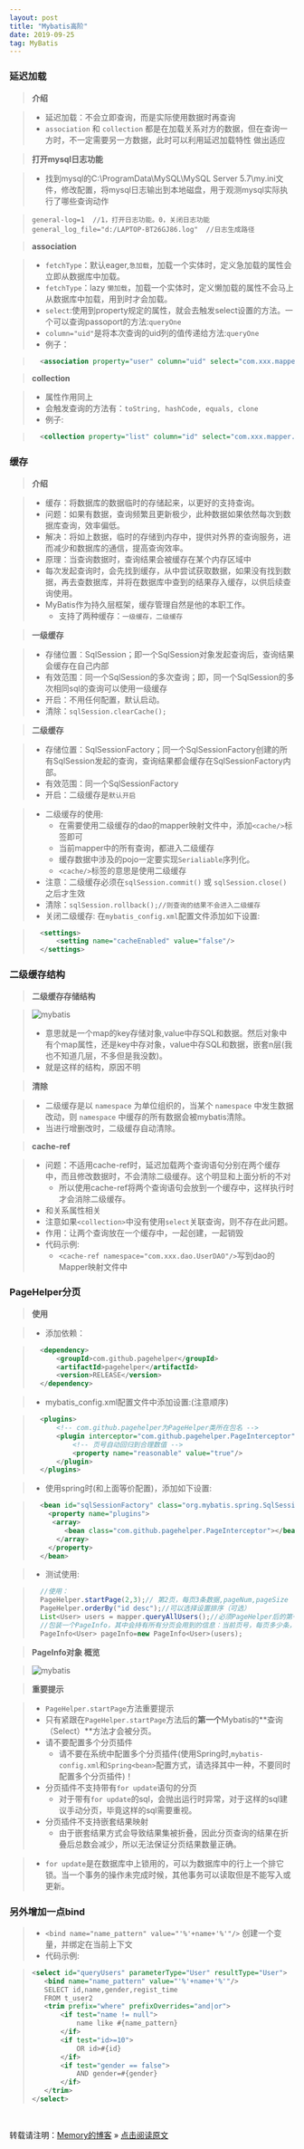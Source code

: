 ```yaml
---
layout: post
title: "Mybatis高阶"
date: 2019-09-25
tag: MyBatis
---
```

### 延迟加载

> **介绍**

> * 延迟加载：不会立即查询，而是实际使用数据时再查询
> * `association` 和 `collection` 都是在加载关系对方的数据，但在查询一方时，不一定需要另一方数据，此时可以利用延迟加载特性 做出适应

> **打开mysql日志功能**

> * 找到mysql的C:\ProgramData\MySQL\MySQL Server 5.7\my.ini文件，修改配置，将mysql日志输出到本地磁盘，用于观测mysql实际执行了哪些查询动作

>```
> general-log=1  //1，打开日志功能。0，关闭日志功能
> general_log_file="d:/LAPTOP-BT26GJ86.log"  //日志生成路径
>```

> **association**

> * `fetchType`：默认eager,`急加载`，加载一个实体时，定义急加载的属性会立即从数据库中加载。
> * `fetchType`：lazy `懒加载`，加载一个实体时，定义懒加载的属性不会马上从数据库中加载，用到时才会加载。
> * `select`:使用到property规定的属性，就会去触发select设置的方法。一个可以查询passoport的方法:`queryOne`
> * `column="uid"`是将本次查询的uid列的值传递给方法:`queryOne`
> * 例子：

>```xml
>   <association property="user" column="uid" select="com.xxx.mapper.UserMapper.findByIdUser" fetchType="lazy"> </association>
>```

> **collection**

> * 属性作用同上
> * 会触发查询的方法有：`toString, hashCode, equals, clone`
> * 例子: 

>```xml
>   <collection property="list" column="id" select="com.xxx.mapper.OrderMapper.findById" fetchType="lazy"></collection>
>```

### 缓存

> **介绍**

> * 缓存：将数据库的数据临时的存储起来，以更好的支持查询。
> * 问题：如果有数据，查询频繁且更新极少，此种数据如果依然每次到数据库查询，效率偏低。
> * 解决：将如上数据，临时的存储到内存中，提供对外界的查询服务，进而减少和数据库的通信，提高查询效率。
> * 原理：当查询数据时，查询结果会被缓存在某个内存区域中
> * 每次发起查询时，会先找到缓存，从中尝试获取数据，如果没有找到数据，再去查数据库，并将在数据库中查到的结果存入缓存，以供后续查询使用。
> * MyBatis作为持久层框架，缓存管理自然是他的本职工作。
>   - 支持了两种缓存：`一级缓存，二级缓存`

> **一级缓存**

> * 存储位置：SqlSession；即一个SqlSession对象发起查询后，查询结果会缓存在自己内部
> * 有效范围：同一个SqlSession的多次查询；即，同一个SqlSession的多次相同sql的查询可以使用一级缓存
> * 开启：不用任何配置，默认启动。
> * 清除：`sqlSession.clearCache();`

> **二级缓存**

> * 存储位置：SqlSessionFactory；同一个SqlSessionFactory创建的所有SqlSession发起的查询，查询结果都会缓存在SqlSessionFactory内部。
> * 有效范围：同一个SqlSessionFactory
> * 开启：二级缓存是`默认开启`

> * 二级缓存的使用:
>   - 在需要使用二级缓存的dao的mapper映射文件中，添加`<cache/>`标签即可
>   - 当前mapper中的所有查询，都进入二级缓存 
>   - 缓存数据中涉及的pojo一定要实现`Serialiable`序列化。
>   - `<cache/>`标签的意思是使用二级缓存
> * 注意：二级缓存必须在`sqlSession.commit()` 或 `sqlSession.close()` 之后才生效
> * 清除：`sqlSession.rollback();//则查询的结果不会进入二级缓存`
> * 关闭二级缓存: 在`mybatis_config.xml`配置文件添加如下设置:

>```xml
>   <settings>
>       <setting name="cacheEnabled" value="false"/>
>   </settings>
>```

### 二级缓存结构

> **二级缓存存储结构**

> ![mybatis](/images/MyBatis/004.jpg)
> * 意思就是一个map的key存储对象,value中存SQL和数据。然后对象中有个map属性，还是key中存对象，value中存SQL和数据，嵌套n层(我也不知道几层，不多但是我没数)。
> * 就是这样的结构，原因不明

> **清除**

> * 二级缓存是以 `namespace` 为单位组织的，当某个 `namespace` 中发生数据改动，则 `namespace` 中缓存的所有数据会被mybatis清除。
> * 当进行增删改时，二级缓存自动清除。

> **cache-ref**

> * 问题：不适用cache-ref时，延迟加载两个查询语句分别在两个缓存中，而且修改数据时，不会清除二级缓存。这个明显和上面分析的不对
>   - 所以使用cache-ref将两个查询语句会放到一个缓存中，这样执行时才会消除二级缓存。
> * 和关系属性相关
> * 注意如果`<collection>`中没有使用`select`关联查询，则不存在此问题。
> * 作用：让两个查询放在一个缓存中，一起创建，一起销毁
> * 代码示例:
>   - `<cache-ref namespace="com.xxx.dao.UserDAO"/>`写到dao的Mapper映射文件中

### PageHelper分页

> **使用**

> * 添加依赖：

>```xml
>   <dependency>
>       <groupId>com.github.pagehelper</groupId>
>       <artifactId>pagehelper</artifactId>
>       <version>RELEASE</version>
>   </dependency>
>```

> * mybatis_config.xml配置文件中添加设置:(注意顺序)

>```xml
>   <plugins>
>       <!-- com.github.pagehelper为PageHelper类所在包名 -->
>       <plugin interceptor="com.github.pagehelper.PageInterceptor">
>           <!-- 页号自动回归到合理数值 -->
>           <property name="reasonable" value="true"/>
>       </plugin>
>   </plugins>
>```

> * 使用spring时(和上面等价配置)，添加如下设置:

>```xml
>   <bean id="sqlSessionFactory" class="org.mybatis.spring.SqlSessionFactoryBean">
>     <property name="plugins">
>      <array>
>         <bean class="com.github.pagehelper.PageInterceptor"></bean>
>       </array>
>     </property>
>   </bean>
>```

> * 测试使用:

>```java
>   //使用：
>   PageHelper.startPage(2,3);// 第2页，每页3条数据,pageNum,pageSize
>   PageHelper.orderBy("id desc");//可以选择设置排序（可选）
>   List<User> users = mapper.queryAllUsers();//必须PageHelper后的第一个查询语句，才会被PageHelp增强处理(可观测mysql日志)
>   //包装一个PageInfo，其中会持有所有分页会用到的信息：当前页号，每页多少条，共多少页，是否为第一页/最后一页，是否有下一页等。
>   PageInfo<User> pageInfo=new PageInfo<User>(users);
>```

> **PageInfo对象 概览**

> ![mybatis](/images/MyBatis/005.jpg)

> **重要提示**

> * `PageHelper.startPage`方法重要提示
> * 只有紧跟在`PageHelper.startPage`方法后的**第一个**Mybatis的**查询（Select）**方法才会被分页。
> * 请不要配置多个分页插件
>   - 请不要在系统中配置多个分页插件(使用Spring时,`mybatis-config.xml`和`Spring<bean>`配置方式，请选择其中一种，不要同时配置多个分页插件)！
> * 分页插件不支持带有`for update`语句的分页
>   - 对于带有`for update`的sql，会抛出运行时异常，对于这样的sql建议手动分页，毕竟这样的sql需要重视。
> * 分页插件不支持嵌套结果映射
>   - 由于嵌套结果方式会导致结果集被折叠，因此分页查询的结果在折叠后总数会减少，所以无法保证分页结果数量正确。

> * `for update`是在数据库中上锁用的，可以为数据库中的行上一个排它锁。当一个事务的操作未完成时候，其他事务可以读取但是不能写入或更新。

### 另外增加一点bind

> * `<bind name="name_pattern" value="'%'+name+'%'"/>` 创建一个变量，并绑定在当前上下文
> * 代码示例:

>```xml
><select id="queryUsers" parameterType="User" resultType="User">
>    <bind name="name_pattern" value="'%'+name+'%'"/>
>    SELECT id,name,gender,regist_time
>    FROM t_user2
>    <trim prefix="where" prefixOverrides="and|or">
>        <if test="name != null">
>            name like #{name_pattern}
>        </if>
>        <if test="id>=10">
>            OR id>#{id}
>        </if>
>        <if test="gender == false">
>            AND gender=#{gender}
>        </if>
>    </trim>
></select>
>```

<br>
    
转载请注明：[Memory的博客](https://www.shendonghai.com) » [点击阅读原文](http://www.shendonghai.com/2019/09/Mybatis%E9%AB%98%E9%98%B6/)